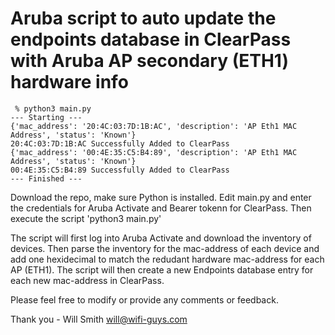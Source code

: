 # Aruba script to auto update the endpoints database in ClearPass with Aruba AP secondary (ETH1) hardware info

```
 % python3 main.py
--- Starting ---
{'mac_address': '20:4C:03:7D:1B:AC', 'description': 'AP Eth1 MAC Address', 'status': 'Known'}
20:4C:03:7D:1B:AC Successfully Added to ClearPass
{'mac_address': '00:4E:35:C5:B4:89', 'description': 'AP Eth1 MAC Address', 'status': 'Known'}
00:4E:35:C5:B4:89 Successfully Added to ClearPass
--- Finished ---
```

Download the repo, make sure Python is installed.
Edit main.py and enter the credentials for Aruba Activate and Bearer tokenn for ClearPass.
Then execute the script 'python3 main.py'

The script will first log into Aruba Activate and download the inventory of devices. Then parse the inventory for the mac-address of each device and add one hexidecimal to match the redudant hardware mac-address for each AP (ETH1). The script will then create a new Endpoints database entry for each new mac-address in ClearPass.

Please feel free to modify or provide any comments or feedback.

Thank you - Will Smith
will@wifi-guys.com